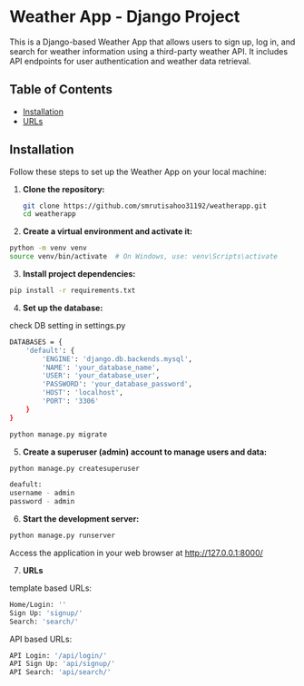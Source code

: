 # Weather App - Django Project

This is a Django-based Weather App that allows users to sign up, log in, and
search for weather information using a third-party weather API. It includes API
endpoints for user authentication and weather data retrieval.

## Table of Contents

- [Installation](#installation)
- [URLs](#urls)

## Installation

Follow these steps to set up the Weather App on your local machine:

1. **Clone the repository:**

   ```bash
   git clone https://github.com/smrutisahoo31192/weatherapp.git
   cd weatherapp
   ```

2. **Create a virtual environment and activate it:**

```bash
python -m venv venv
source venv/bin/activate  # On Windows, use: venv\Scripts\activate
```

3. **Install project dependencies:**

```bash
pip install -r requirements.txt
```

4. **Set up the database:**

check DB setting in settings.py

```bash
DATABASES = {
    'default': {
        'ENGINE': 'django.db.backends.mysql',
        'NAME': 'your_database_name',
        'USER': 'your_database_user',
        'PASSWORD': 'your_database_password',
        'HOST': 'localhost',
        'PORT': '3306'
    }
}
```

```bash
python manage.py migrate
```

5. **Create a superuser (admin) account to manage users and data:**

```bash
python manage.py createsuperuser

deafult:
username - admin
password - admin
```

6. **Start the development server:**

```bash
python manage.py runserver
```

Access the application in your web browser at http://127.0.0.1:8000/

7. **URLs**

template based URLs:

```bash
Home/Login: ''
Sign Up: 'signup/'
Search: 'search/'
```

API based URLs:

```bash
API Login: '/api/login/'
API Sign Up: 'api/signup/'
API Search: 'api/search/'
```
